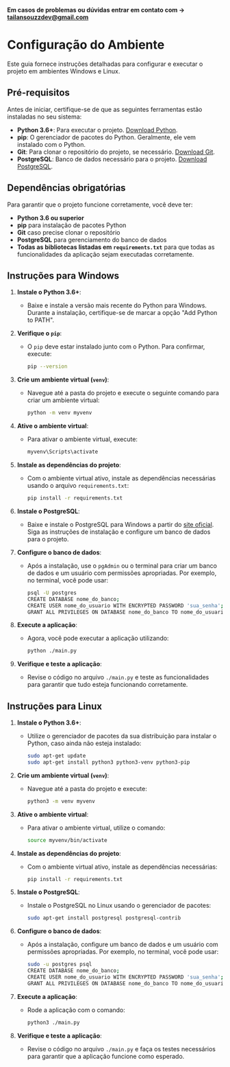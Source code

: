 **Em casos de problemas ou dúvidas entrar em contato com -> tailansouzzdev@gmail.com**

# Configuração do Ambiente

Este guia fornece instruções detalhadas para configurar e executar o projeto em ambientes Windows e Linux.

## Pré-requisitos

Antes de iniciar, certifique-se de que as seguintes ferramentas estão instaladas no seu sistema:

- **Python 3.6+**: Para executar o projeto. [Download Python](https://www.python.org/downloads/).
- **pip**: O gerenciador de pacotes do Python. Geralmente, ele vem instalado com o Python.
- **Git**: Para clonar o repositório do projeto, se necessário. [Download Git](https://git-scm.com/downloads).
- **PostgreSQL**: Banco de dados necessário para o projeto. [Download PostgreSQL](https://www.postgresql.org/download/).

## Dependências obrigatórias

Para garantir que o projeto funcione corretamente, você deve ter:

- **Python 3.6 ou superior**
- **pip** para instalação de pacotes Python
- **Git** caso precise clonar o repositório
- **PostgreSQL** para gerenciamento do banco de dados
- **Todas as bibliotecas listadas em `requirements.txt`** para que todas as funcionalidades da aplicação sejam executadas corretamente.

## Instruções para Windows

1. **Instale o Python 3.6+**:
   - Baixe e instale a versão mais recente do Python para Windows. Durante a instalação, certifique-se de marcar a opção "Add Python to PATH".

2. **Verifique o `pip`**:
   - O `pip` deve estar instalado junto com o Python. Para confirmar, execute:
     ```bash
     pip --version
     ```

3. **Crie um ambiente virtual (`venv`)**:
   - Navegue até a pasta do projeto e execute o seguinte comando para criar um ambiente virtual:
     ```bash
     python -m venv myvenv
     ```

4. **Ative o ambiente virtual**:
   - Para ativar o ambiente virtual, execute:
     ```bash
     myvenv\Scripts\activate
     ```

5. **Instale as dependências do projeto**:
   - Com o ambiente virtual ativo, instale as dependências necessárias usando o arquivo `requirements.txt`:
     ```bash
     pip install -r requirements.txt
     ```

6. **Instale o PostgreSQL**:
   - Baixe e instale o PostgreSQL para Windows a partir do [site oficial](https://www.postgresql.org/download/windows/). Siga as instruções de instalação e configure um banco de dados para o projeto.

7. **Configure o banco de dados**:
   - Após a instalação, use o `pgAdmin` ou o terminal para criar um banco de dados e um usuário com permissões apropriadas. Por exemplo, no terminal, você pode usar:
     ```bash
     psql -U postgres
     CREATE DATABASE nome_do_banco;
     CREATE USER nome_do_usuario WITH ENCRYPTED PASSWORD 'sua_senha';
     GRANT ALL PRIVILEGES ON DATABASE nome_do_banco TO nome_do_usuario;
     ```

8. **Execute a aplicação**:
   - Agora, você pode executar a aplicação utilizando:
     ```bash
     python ./main.py
     ```

9. **Verifique e teste a aplicação**:
   - Revise o código no arquivo `./main.py` e teste as funcionalidades para garantir que tudo esteja funcionando corretamente.

## Instruções para Linux

1. **Instale o Python 3.6+**:
   - Utilize o gerenciador de pacotes da sua distribuição para instalar o Python, caso ainda não esteja instalado:
     ```bash
     sudo apt-get update
     sudo apt-get install python3 python3-venv python3-pip
     ```

2. **Crie um ambiente virtual (`venv`)**:
   - Navegue até a pasta do projeto e execute:
     ```bash
     python3 -m venv myvenv
     ```

3. **Ative o ambiente virtual**:
   - Para ativar o ambiente virtual, utilize o comando:
     ```bash
     source myvenv/bin/activate
     ```

4. **Instale as dependências do projeto**:
   - Com o ambiente virtual ativo, instale as dependências necessárias:
     ```bash
     pip install -r requirements.txt
     ```

5. **Instale o PostgreSQL**:
   - Instale o PostgreSQL no Linux usando o gerenciador de pacotes:
     ```bash
     sudo apt-get install postgresql postgresql-contrib
     ```

6. **Configure o banco de dados**:
   - Após a instalação, configure um banco de dados e um usuário com permissões apropriadas. Por exemplo, no terminal, você pode usar:
     ```bash
     sudo -u postgres psql
     CREATE DATABASE nome_do_banco;
     CREATE USER nome_do_usuario WITH ENCRYPTED PASSWORD 'sua_senha';
     GRANT ALL PRIVILEGES ON DATABASE nome_do_banco TO nome_do_usuario;
     ```

7. **Execute a aplicação**:
   - Rode a aplicação com o comando:
     ```bash
     python3 ./main.py
     ```

8. **Verifique e teste a aplicação**:
   - Revise o código no arquivo `./main.py` e faça os testes necessários para garantir que a aplicação funcione como esperado.
